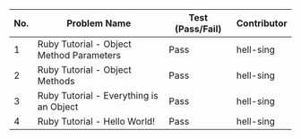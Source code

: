 
|No.| Problem Name                           | Test (Pass/Fail) | Contributor |  
|---|--------------                          |------------------|-------------|  
| 1 |Ruby Tutorial - Object Method Parameters| Pass             | hell-sing   |  
| 2 |Ruby Tutorial - Object Methods          | Pass             | hell-sing   |  
| 3 |Ruby Tutorial - Everything is an Object | Pass             | hell-sing   |  
| 4 |Ruby Tutorial - Hello World!            | Pass             | hell-sing   |  

